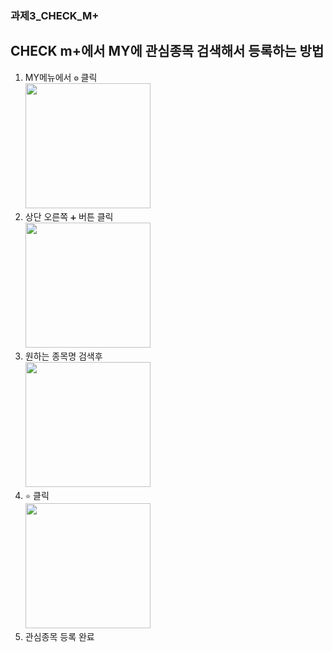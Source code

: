 ### 과제3_CHECK_M+

## CHECK m+에서 MY에 관심종목 검색해서 등록하는 방법

1. MY메뉴에서 `⚙` 클릭<br/><img src="https://github.com/jwahn/ksc_ojt_2023/blob/main/%EA%B3%BC%EC%A0%9C/2%EC%A1%B0/%EA%B3%BC%EC%A0%9C3_%EB%A7%A4%EB%89%B4%EC%96%BC/IMG_1929.PNG" width="200px" height="200px">
2. 상단 오른쪽 `➕` 버튼 클릭<br/><img src="https://github.com/jwahn/ksc_ojt_2023/blob/main/%EA%B3%BC%EC%A0%9C/2%EC%A1%B0/%EA%B3%BC%EC%A0%9C3_%EB%A7%A4%EB%89%B4%EC%96%BC/IMG_1930.PNG" width="200px" height="200px">
3. 원하는 종목명 검색후<br/><img src="https://github.com/jwahn/ksc_ojt_2023/blob/main/%EA%B3%BC%EC%A0%9C/2%EC%A1%B0/%EA%B3%BC%EC%A0%9C3_%EB%A7%A4%EB%89%B4%EC%96%BC/IMG_1931.PNG" width="200px" height="200px">
4. `⭐` 클릭<br/><img src="https://github.com/jwahn/ksc_ojt_2023/blob/main/%EA%B3%BC%EC%A0%9C/2%EC%A1%B0/%EA%B3%BC%EC%A0%9C3_%EB%A7%A4%EB%89%B4%EC%96%BC/IMG_1932.PNG" width="200px" height="200px">
5. 관심종목 등록 완료  





